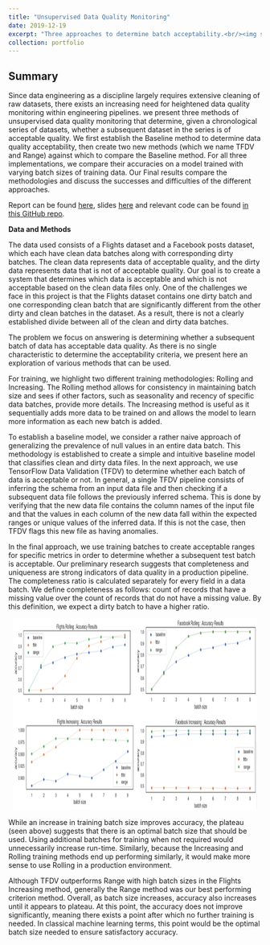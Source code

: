 ```yaml
---
title: "Unsupervised Data Quality Monitoring"
date: 2019-12-19
excerpt: "Three approaches to determine batch acceptability.<br/><img src='/images/DQVcleandirty.png' style='width:395px;height:254px;'>"
collection: portfolio
---
```


## Summary

Since data engineering as a discipline largely requires extensive cleaning of raw datasets, there exists an increasing need for heightened data quality monitoring within engineering pipelines. we present three methods of unsupervised data quality monitoring that determine, given a chronological series of datasets, whether a subsequent dataset in the series is of acceptable quality. We first establish the Baseline method to determine data quality acceptability, then create two new methods (which we name TFDV and Range) against which to compare the Baseline method. For all three implementations, we compare their accuracies on a model trained with varying batch sizes of training data. Our Final results compare the methodologies and discuss the successes and difficulties of the different approaches.

Report can be found [here](https://github.com/zivschwartz/Data-Quality-Validation-Pipeline/blob/master/Data_Engineering_Final_Project.pdf), slides [here](https://github.com/zivschwartz/Data-Quality-Validation-Pipeline/blob/master/Unsupervised_Data_Quality_Monitoring.pdf) and relevant code can be found [in this GitHub repo](https://github.com/zivschwartz/Unsupervised_Data_Quality_Monitoring).

**Data and Methods** 

The data used consists of a Flights dataset and a Facebook posts dataset, which each have clean data batches along with corresponding dirty batches. The clean data represents data of acceptable quality, and the dirty data represents data that is not of acceptable quality. Our goal is to create a system that determines which data is acceptable and which is not acceptable based on the clean data files only. One of the challenges we face in this project is that the Flights dataset contains one dirty batch and one corresponding clean batch that are significantly different from the other dirty and clean batches in the dataset. As a result, there is not a clearly established divide between all of the clean and dirty data batches.

The problem we focus on answering is determining whether a subsequent batch of data has acceptable data quality. As there is no single characteristic to determine the acceptability criteria, we present here an exploration of various methods that can be used.

For training, we highlight two different training methodologies: Rolling and Increasing. The Rolling method allows for consistency in maintaining batch size and sees if other factors, such as seasonality and recency of specific data batches, provide more details. The Increasing method is useful as it sequentially adds more data to be trained on and allows the model to learn more information as each new batch is added.

To establish a baseline model, we consider a rather naive approach of generalizing the prevalence of null values in an entire data batch. This methodology is established to create a simple and intuitive baseline model that classifies clean and dirty data files. In the next approach, we use TensorFlow Data Validation (TFDV) to determine whether each batch of data is acceptable or not. In general, a single TFDV pipeline consists of inferring the schema from an input data file and then checking if a subsequent data file follows the previously inferred schema. This is done by verifying that the new data file contains the column names of the input file and that the values in each column of the new data fall within the expected ranges or unique values of the inferred data. If this is not the case, then TFDV flags this new file as having anomalies.

In the final approach, we use training batches to create acceptable ranges for specific metrics in order to determine whether a subsequent test batch is acceptable. Our preliminary research suggests that completeness and uniqueness are strong indicators of data quality in a production pipeline. The completeness ratio is calculated separately for every field in a data batch. We define completeness as follows: count of records that have a missing value over the count of records that do not have a missing value. By this definition, we expect a dirty batch to have a higher ratio.

<p align="center">
  <img width="485.5" height="381" src="/images/DQVeval.png">
</p>

While an increase in training batch size improves accuracy, the plateau (seen above) suggests that there is an optimal batch size that should be used. Using additional batches for training when not required would unnecessarily increase run-time. Similarly, because the Increasing and Rolling training methods end up performing similarly, it would make more sense to use Rolling in a production environment. 

Although TFDV outperforms Range with high batch sizes in the Flights Increasing method, generally the Range method was our best performing criterion method. Overall, as batch size increases, accuracy also increases until it appears to plateau. At this point, the accuracy does not improve significantly, meaning there exists a point after which no further training is needed. In classical machine learning terms, this point would be the optimal batch size needed to ensure satisfactory accuracy.

